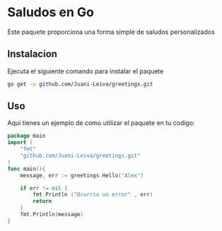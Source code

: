# Saludos en Go

Este paquete proporciona una forma simple de saludos personalizados

## Instalacion

Ejecuta el siguiente comando para instalar el paquete

```bash
go get -u github.com/Juani-Leiva/greetings.git
```

## Uso

Aqui tienes un ejemplo de como utilizar el paquete en tu codigo:

```go
package main
import (
    "fmt"
    "github.com/Juani-Leiva/greetings.git"
)
func main(){
    message, err := greetings.Hello("Alex")

    if err != nil {
        fmt.Println ("Ocurrio un error" , err)
        return
    }
    fmt.Println(message)
}
```
